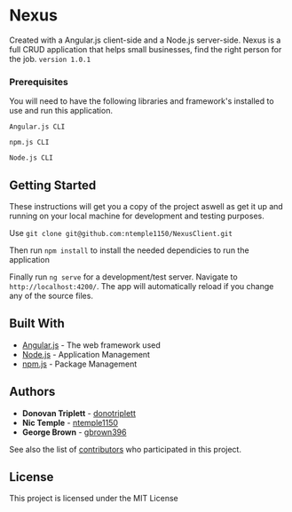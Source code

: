 # Nexus

Created with a Angular.js client-side and a Node.js server-side. Nexus is a full CRUD  application that helps small businesses, find the right person for the job. 
`version 1.0.1`

### Prerequisites

You will need to have the following libraries and framework's installed to use and run this application.

`Angular.js CLI`

`npm.js CLI`

`Node.js CLI`

## Getting Started

These instructions will get you a copy of the project aswell as get it up and running on your local machine for development and testing purposes. 

Use `git clone git@github.com:ntemple1150/NexusClient.git`

Then run `npm install` to install the needed dependicies to run the application

Finally run `ng serve` for a development/test server. Navigate to `http://localhost:4200/`. The app will automatically reload if you change any of the source files.

## Built With

* [Angular.js](https://angular.io/docs) - The web framework used
* [Node.js](https://nodejs.org/en/) - Application Management
* [npm.js](https://www.npmjs.com/) - Package Management

## Authors

* **Donovan Triplett** - [donotriplett](https://github.com/donotriplett)
* **Nic Temple** - [ntemple1150](https://github.com/ntemple1150)
* **George Brown** - [gbrown396](https://github.com/gbrown396)

See also the list of [contributors](https://github.com/ntemple1150/NexusClient/graphs/contributors) who participated in this project.

## License

This project is licensed under the MIT License
